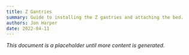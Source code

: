 ```yaml
---
title: Z Gantries
summary: Guide to installing the Z gantries and attaching the bed.
authors: Jon Harper
date: 2022-04-11
---
```


*This document is a placeholder until more content is generated.*